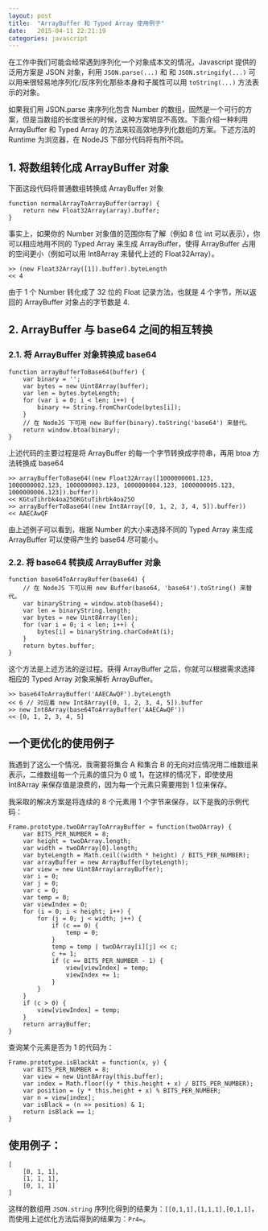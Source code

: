 ```yaml
---
layout: post
title:  "ArrayBuffer 和 Typed Array 使用例子"
date:   2015-04-11 22:21:19
categories: javascript
---
```


在工作中我们可能会经常遇到序列化一个对象成本文的情况，Javascript 提供的泛用方案是 JSON 对象，利用 `JSON.parse(...)` 和 和 `JSON.stringify(...)` 可以用来很轻易地序列化/反序列化那些本身和子属性可以用 `toString(...)` 方法表示的对象。

如果我们用 JSON.parse 来序列化包含 Number 的数组，固然是一个可行的方案，但是当数组的长度很长的时候，这种方案明显不高效。下面介绍一种利用 ArrayBuffer 和 Typed Array 的方法来较高效地序列化数组的方案。下述方法的 Runtime 为浏览器，在 NodeJS 下部分代码将有所不同。


## 1. 将数组转化成 ArrayBuffer 对象

下面这段代码将普通数组转换成 ArrayBuffer 对象

    function normalArrayToArrayBuffer(array) {
        return new Float32Array(array).buffer;
    }

事实上，如果你的 Number 对象值的范围你有了解（例如 8 位 int 可以表示），你可以相应地用不同的 Typed Array 来生成 ArrayBuffer，使得 ArrayBuffer 占用的空间更小（例如可以用 Int8Array 来替代上述的 Float32Array）。

    >> (new Float32Array([1]).buffer).byteLength
    << 4

由于 1 个 Number 转化成了 32 位的 Float 记录方法，也就是 4 个字节，所以返回的 ArrayBuffer 对象占的字节数是 4.


## 2. ArrayBuffer 与 base64 之间的相互转换

### 2.1. 将 ArrayBuffer 对象转换成 base64

    function arrayBufferToBase64(buffer) {
        var binary = '';
        var bytes = new Uint8Array(buffer);
        var len = bytes.byteLength;
        for (var i = 0; i < len; i++) {
            binary += String.fromCharCode(bytes[i]);
        }
        // 在 NodeJS 下可用 new Buffer(binary).toString('base64') 来替代。
        return window.btoa(binary);
    }

上述代码的主要过程是将 ArrayBuffer 的每一个字节转换成字符串，再用 btoa 方法转换成 base64

    >> arrayBufferToBase64((new Float32Array([1000000001.123, 1000000002.123, 1000000003.123, 1000000004.123, 1000000005.123, 1000000006.123]).buffer))
    << KGtuTihrbk4oa25OKGtuTihrbk4oa25O
    >> arrayBufferToBase64((new Int8Array([0, 1, 2, 3, 4, 5]).buffer))
    << AAECAwQF

由上述例子可以看到，根据 Number 的大小来选择不同的 Typed Array 来生成 ArrayBuffer 可以使得产生的 base64 尽可能小。

### 2.2. 将 base64 转换成 ArrayBuffer 对象

    function base64ToArrayBuffer(base64) {
        // 在 NodeJS 下可以用 new Buffer(base64, 'base64').toString() 来替代。
        var binaryString = window.atob(base64);
        var len = binaryString.length;
        var bytes = new Uint8Array(len);
        for (var i = 0; i < len; i++) {
            bytes[i] = binaryString.charCodeAt(i);
        }
        return bytes.buffer;
    }

这个方法是上述方法的逆过程。获得 ArrayBuffer 之后，你就可以根据需求选择相应的 Typed Array 对象来解析 ArrayBuffer。

    >> base64ToArrayBuffer('AAECAwQF').byteLength
    << 6 // 对应着 new Int8Array([0, 1, 2, 3, 4, 5]).buffer
    >> new Int8Array(base64ToArrayBuffer('AAECAwQF'))
    << [0, 1, 2, 3, 4, 5]


## 一个更优化的使用例子

我遇到了这么一个情况，我需要将集合 A 和集合 B 的无向对应情况用二维数组来表示，二维数组每一个元素的值只为 0 或 1，在这样的情况下，即使使用 Int8Array 来保存值是浪费的，因为每一个元素只需要用到 1 位来保存。

我采取的解决方案是将连续的 8 个元素用 1 个字节来保存，以下是我的示例代码：

    Frame.prototype.twoDArrayToArrayBuffer = function(twoDArray) {
        var BITS_PER_NUMBER = 8;
        var height = twoDArray.length;
        var width = twoDArray[0].length;
        var byteLength = Math.ceil((width * height) / BITS_PER_NUMBER);
        var arrayBuffer = new ArrayBuffer(byteLength);
        var view = new Uint8Array(arrayBuffer);
        var i = 0;
        var j = 0;
        var c = 0;
        var temp = 0;
        var viewIndex = 0;
        for (i = 0; i < height; i++) {
            for (j = 0; j < width; j++) {
                if (c == 0) {
                    temp = 0;
                }
                temp = temp | twoDArray[i][j] << c;
                c += 1;
                if (c == BITS_PER_NUMBER - 1) {
                    view[viewIndex] = temp;
                    viewIndex += 1;
                }
            }
        }
        if (c > 0) {
            view[viewIndex] = temp;
        }
        return arrayBuffer;
    }

查询某个元素是否为 1 的代码为：

    Frame.prototype.isBlackAt = function(x, y) {
        var BITS_PER_NUMBER = 8;
        var view = new Uint8Array(this.buffer);
        var index = Math.floor((y * this.height + x) / BITS_PER_NUMBER);
        var position = (y * this.height + x) % BITS_PER_NUMBER;
        var n = view[index];
        var isBlack = (n >> position) & 1;
        return isBlack == 1;
    }


## 使用例子：

    [
        [0, 1, 1],
        [1, 1, 1],
        [0, 1, 1]
    ]

这样的数组用 `JSON.string` 序列化得到的结果为：`[[0,1,1],[1,1,1],[0,1,1]`，而使用上述优化方法后得到的结果为：`Pr4=`。
